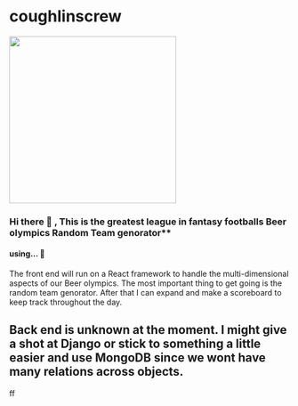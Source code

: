# coughlinscrew

<!-- <div id="header" align="center"> -->
  <img src="https://c.tenor.com/qhlxBJRItzUAAAAC/butt-fumble.gif" width="300"/>
<!-- </div> -->


 
### Hi there 👋 , This is the greatest league in fantasy footballs Beer olympics Random Team genorator** 


#### using... 🧰

The front end will run on a React framework to handle the multi-dimensional aspects of our Beer olympics. The most important thing to get going is the random team genorator. After that I can expand and make a scoreboard to keep track throughout the day.   

Back end is unknown at the moment. I might give a shot at Django or stick to something a little easier and use MongoDB since we wont have many relations across objects.
---
ff




